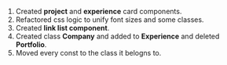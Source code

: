 1. Created **project** and **experience** card components.
2. Refactored css logic to unify font sizes and some classes.
3. Created **link list component**.
4. Created class **Company** and added to **Experience** and deleted **Portfolio**.
5. Moved every const to the class it belogns to.